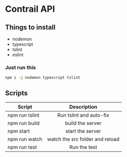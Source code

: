 # Contrail API

## Things to install
* nodemon
* typescript
* tslint
* eslint

### Just run this
```sh
npm i -g nodemon typescript tslint
```

## Scripts
| Script         |           Description           |
|----------------|:-------------------------------:|
| npm run tslint |     Run tslint and auto-fix     |
| npm run build  |        build the server         |
| npm start      |        start the server         |
| npm run watch  | watch the src folder and reload |
| npm run test   |          Run the test           |
